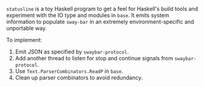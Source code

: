 `statusline` is a toy Haskell program to get a feel for Haskell's build tools
and experiment with the IO type and modules in `base`. It emits system
information to populate `sway-bar` in an extremely environment-specific and
unportable way.

To implement:

1. Emit JSON as specified by `swaybar-protocol`.
2. Add another thread to listen for stop and continue signals from
   `swaybar-protocol`.
3. Use `Text.ParserCombinators.ReadP` in `base`.
4. Clean up parser combinators to avoid redundancy.

